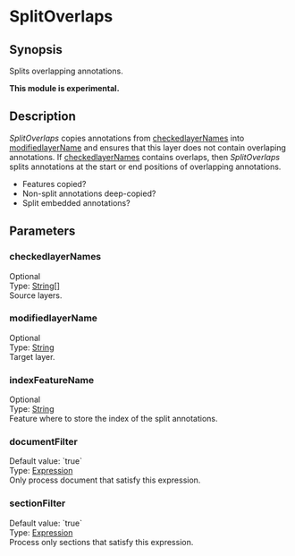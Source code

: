 <h1 class="module">SplitOverlaps</h1>

## Synopsis

Splits overlapping annotations.

**This module is experimental.**

## Description

*SplitOverlaps* copies annotations from <a href="#checkedlayerNames" class="param">checkedlayerNames</a> into <a href="#modifiedlayerName" class="param">modifiedlayerName</a> and ensures that this layer does not contain overlaping annotations. If <a href="#checkedlayerNames" class="param">checkedlayerNames</a> contains overlaps, then *SplitOverlaps* splits annotations at the start or end positions of overlapping annotations.


* Features copied?
* Non-split annotations deep-copied?
* Split embedded annotations?

## Parameters

<h3 name="checkedlayerNames" class="param">checkedlayerNames</h3>

<div class="param-level param-level-optional">Optional
</div>
<div class="param-type">Type: <a href="../converter/java.lang.String[]" class="converter">String[]</a>
</div>
Source layers.

<h3 name="modifiedlayerName" class="param">modifiedlayerName</h3>

<div class="param-level param-level-optional">Optional
</div>
<div class="param-type">Type: <a href="../converter/java.lang.String" class="converter">String</a>
</div>
Target layer.

<h3 name="indexFeatureName" class="param">indexFeatureName</h3>

<div class="param-level param-level-optional">Optional
</div>
<div class="param-type">Type: <a href="../converter/java.lang.String" class="converter">String</a>
</div>
Feature where to store the index of the split annotations.

<h3 name="documentFilter" class="param">documentFilter</h3>

<div class="param-level param-level-default-value">Default value: `true`
</div>
<div class="param-type">Type: <a href="../converter/fr.inra.maiage.bibliome.alvisnlp.core.corpus.expressions.Expression" class="converter">Expression</a>
</div>
Only process document that satisfy this expression.

<h3 name="sectionFilter" class="param">sectionFilter</h3>

<div class="param-level param-level-default-value">Default value: `true`
</div>
<div class="param-type">Type: <a href="../converter/fr.inra.maiage.bibliome.alvisnlp.core.corpus.expressions.Expression" class="converter">Expression</a>
</div>
Process only sections that satisfy this expression.

